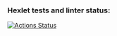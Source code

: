 ### Hexlet tests and linter status:
[![Actions Status](https://github.com/lisa-gold/python-project-52/actions/workflows/hexlet-check.yml/badge.svg)](https://github.com/lisa-gold/python-project-52/actions)